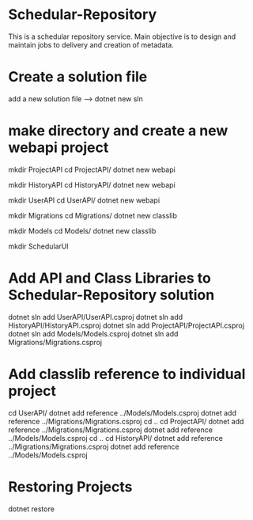 # Schedular-Repository

This is a schedular repository service. Main objective is to design and maintain jobs to delivery and creation of metadata.

# Create a solution file

add a new solution file --> dotnet new sln

# make directory and create a new webapi project

mkdir ProjectAPI
cd ProjectAPI/
dotnet new webapi

mkdir HistoryAPI
cd HistoryAPI/
dotnet new webapi

mkdir UserAPI
cd UserAPI/
dotnet new webapi

mkdir Migrations
cd Migrations/
dotnet new classlib

mkdir Models
cd Models/
dotnet new classlib

mkdir SchedularUI

# Add API and Class Libraries to Schedular-Repository solution

dotnet sln add UserAPI/UserAPI.csproj
dotnet sln add HistoryAPI/HistoryAPI.csproj
dotnet sln add ProjectAPI/ProjectAPI.csproj
dotnet sln add Models/Models.csproj
dotnet sln add Migrations/Migrations.csproj

# Add classlib reference to individual project

cd UserAPI/
dotnet add reference ../Models/Models.csproj
dotnet add reference ../Migrations/Migrations.csproj
cd ..
cd ProjectAPI/
dotnet add reference ../Migrations/Migrations.csproj
dotnet add reference ../Models/Models.csproj
cd ..
cd HistoryAPI/
dotnet add reference ../Migrations/Migrations.csproj
dotnet add reference ../Models/Models.csproj

# Restoring Projects

dotnet restore

